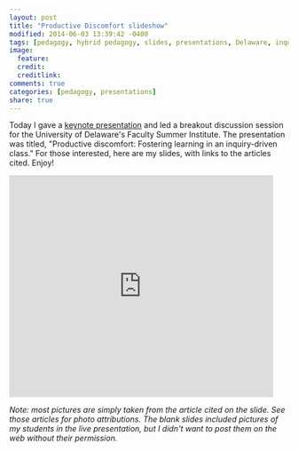 ```yaml
---
layout: post
title: "Productive Discomfort slideshow"
modified: 2014-06-03 13:39:42 -0400
tags: [pedagogy, hybrid pedagogy, slides, presentations, Delaware, inquiry-based learning, inverted classroom]
image:
  feature:
  credit:
  creditlink:
comments: true
categories: [pedagogy, presentations]
share: true
---
```


Today I gave a [keynote presentation](http://ats.udel.edu/institute/category/june-3/) and led a breakout discussion session for the University of Delaware's Faculty Summer Institute. The presentation was titled, "Productive discomfort: Fostering learning in an inquiry-driven class." For those interested, here are my slides, with links to the articles cited. Enjoy!

<iframe src="http://www.slideshare.net/slideshow/embed_code/35442079" width="476" height="400" frameborder="0" marginwidth="0" marginheight="0" scrolling="no"></iframe>

*Note: most pictures are simply taken from the article cited on the slide. See those articles for photo attributions. The blank slides included pictures of my students in the live presentation, but I didn't want to post them on the web without their permission.*
